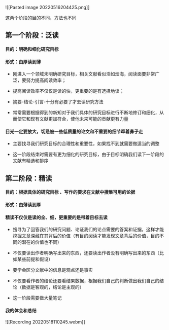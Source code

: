 ![[Pasted image 20220516204425.png]]


这两个阶段的目的不同，方法也不同


## 第一个阶段：泛读
#### 目的：明确和细化研究目标
#### 形式：由厚读到薄

-   刚进入一个领域未明确研究目标，相关文献看似浩如烟海，阅读面要非常广泛，要努力提高阅读效率；

-   提高阅读效率不仅仅是读的快，更重要的是有选择地读；

-   摘要-结论-引言-十分有必要了才去读研究方法

-   常常需要根据得到的新知对于我们具体的研究目标进行不断地修订和细化，从而使它和现有文献更加符合，使他未来可能的贡献更有力量

#### 目光一定要放大，切忌被一些低质量的论文和不重要的细节牵着鼻子走

-   主要找寻我们研究目标的合理性和重要性，如果找不到就需要做适当的调整

-   这一阶段结束时需要有更为细化的研究目标，由于目标明确我们读下一阶段的文献有精选和排序


## 第二阶段：精读
#### 目的：根据具体的研究目标 、写作的要求在文献中搜集可用的论据

#### 形式：由薄读到厚

#### 精读不仅仅是读的全、细，更重要的是带着目标去读

-   搜寻为了回答我们的研究问题、论证我们的论点需要的答案和证据，这样才能挖掘文章深藏在其背后的价值（有目的阅读才能发现文章背后的价值，目的不同的潜在的价值也不同）

-   不仅要读出作者明确写出来的东西，还要读出作者没有明确写出来的东西（比如某些前提和假设）

-   要学会区分文献中的信息是观点还是事实

-   不仅要看作者的结论还要看结果数据，根据我们自己的判断做出我们自己的结论（数据是客观的，结论是主观的）

-   这一阶段需要做大量笔记

#### 我的体会和总结

![[Recording 20220518110245.webm]]


